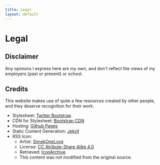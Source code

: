 ```yaml
---
title: Legal
layout: default
---
```

# Legal

## Disclaimer

Any opinions I express here are my own, and don't reflect the views of my
employers (past or present) or school.

## Credits

This website makes use of quite a few resources created by other people, and
they deserve recognition for their work.

- Stylesheet: [Twitter Bootstrap](http://getbootstrap.com)
- CDN for Stylesheet: [Bootstrap CDN](http://www.bootstrapcdn.com)
- Hosting: [Github Pages](//github.com)
- Static Content Generation: [Jekyll](http://jekyllrb.com)
- RSS Icon:
  - Artist: [SimekOneLove](http://simekonelove.deviantart.com/)
  - License: [CC Atribute-Share Alike 4.0](http://creativecommons.org/licenses/by-sa/4.0/)
  - Retrieved: [IconArchive](http://www.iconarchive.com/show/modern-web-icons-by-simekonelove/rss-icon.html)
  - This content was not modified from the original source.
